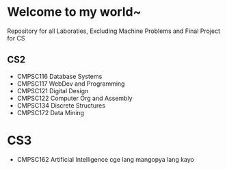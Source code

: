 # Welcome to my world~
Repository for all Laboraties, Excluding Machine Problems and Final Project for CS  

## CS2  

- CMPSC116 Database Systems
- CMPSC117 WebDev and Programming 
- CMPSC121 Digital Design  
- CMPSC122 Computer Org and Assembly
- CMPSC134 Discrete Structures 
- CMPSC172 Data Mining  

# CS3
- CMPSC162 Artificial Intelligence 
cge lang mangopya lang kayo 
